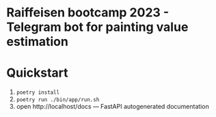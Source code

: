 # Raiffeisen bootcamp 2023 - Telegram bot for painting value estimation

# Quickstart

1. `poetry install`
2. `poetry run ./bin/app/run.sh`
3. open http://localhost/docs — FastAPI autogenerated documentation